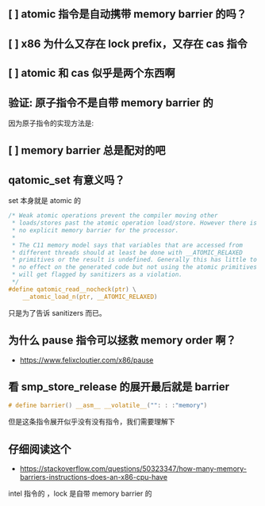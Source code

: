 ## [ ] atomic 指令是自动携带 memory barrier 的吗？

## [ ] x86 为什么又存在 lock prefix，又存在 cas 指令

## [ ] atomic 和 cas 似乎是两个东西啊

## 验证: 原子指令不是自带 memory barrier 的

因为原子指令的实现方法是:

## [ ] memory barrier 总是配对的吧

## qatomic_set 有意义吗？
set 本身就是 atomic 的

```c
/* Weak atomic operations prevent the compiler moving other
 * loads/stores past the atomic operation load/store. However there is
 * no explicit memory barrier for the processor.
 *
 * The C11 memory model says that variables that are accessed from
 * different threads should at least be done with __ATOMIC_RELAXED
 * primitives or the result is undefined. Generally this has little to
 * no effect on the generated code but not using the atomic primitives
 * will get flagged by sanitizers as a violation.
 */
#define qatomic_read__nocheck(ptr) \
    __atomic_load_n(ptr, __ATOMIC_RELAXED)
```

只是为了告诉 sanitizers 而已。

## 为什么 pause 指令可以拯救 memory order 啊？
- https://www.felixcloutier.com/x86/pause

## 看 smp_store_release 的展开最后就是 barrier

```c
# define barrier() __asm__ __volatile__("": : :"memory")
```
但是这条指令展开似乎没有没有指令，我们需要理解下

## 仔细阅读这个
- https://stackoverflow.com/questions/50323347/how-many-memory-barriers-instructions-does-an-x86-cpu-have

intel 指令的 ，lock 是自带 memory barrier 的
